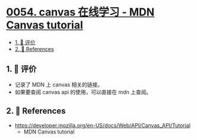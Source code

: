 # [0054. canvas 在线学习 - MDN Canvas tutorial](https://github.com/tnotesjs/TNotes.canvas/tree/main/notes/0054.%20canvas%20%E5%9C%A8%E7%BA%BF%E5%AD%A6%E4%B9%A0%20-%20MDN%20Canvas%20tutorial)

<!-- region:toc -->

- [1. 🫧 评价](#1--评价)
- [2. 🔗 References](#2--references)

<!-- endregion:toc -->

## 1. 🫧 评价

- 记录了 MDN 上 canvas 相关的链接。
- 如果要查阅 canvas api 的使用，可以直接在 mdn 上查阅。

## 2. 🔗 References

- https://developer.mozilla.org/en-US/docs/Web/API/Canvas_API/Tutorial
  - MDN Canvas tutorial
